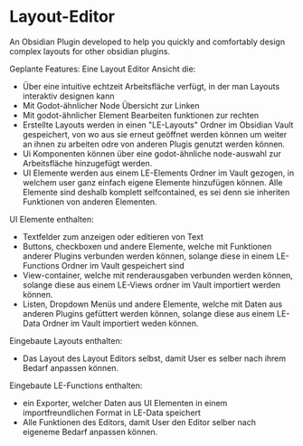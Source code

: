 # Layout-Editor
An Obsidian Plugin developed to help you quickly and comfortably design complex layouts for other obsidian plugins.

Geplante Features:
  Eine Layout Editor Ansicht die:
  - Über eine intuitive echtzeit Arbeitsfläche verfügt, in der man Layouts interaktiv designen kann
  - Mit Godot-ähnlicher Node Übersicht zur Linken
  - Mit godot-ähnlicher Element Bearbeiten funktionen zur rechten
  - Erstellte Layouts werden in einen "LE-Layouts" Ordner im Obsidian Vault gespeichert, von wo aus sie erneut geöffnet werden können um weiter an ihnen zu arbeiten odre von anderen Plugis genutzt werden können.
  - Ui Komponenten können über eine godot-ähnliche node-auswahl zur Arbeitsfläche hinzugefügt werden.
  - UI Elemente werden aus einem LE-Elements Ordner im Vault gezogen, in welchem user ganz einfach eigene Elemente hinzufügen können. Alle Elemente sind deshalb komplett selfcontained, es sei denn sie inheriten Funktionen von anderen Elementen.
    
  UI Elemente enthalten:
  - Textfelder zum anzeigen oder editieren von Text
  - Buttons, checkboxen und andere Elemente, welche mit Funktionen anderer Plugins verbunden werden können, solange diese in einem LE-Functions Ordner im Vault gespeichert sind
  - View-container, welche mit renderausgaben verbunden werden können, solange diese aus einem LE-Views ordner im Vault importiert werden können.
  - Listen, Dropdown Menüs und andere Elemente, welche mit Daten aus anderen Plugins gefüttert werden können, solange diese aus einem LE-Data Ordner im Vault importiert weden können.

  Eingebaute Layouts enthalten:
  - Das Layout des Layout Editors selbst, damit User es selber nach ihrem Bedarf anpassen können.

  Eingebaute LE-Functions enthalten:
  - ein Exporter, welcher Daten aus UI Elementen in einem importfreundlichen Format in LE-Data speichert
  - Alle Funktionen des Editors, damit User den Editor selber nach eigeneme Bedarf anpassen können.
